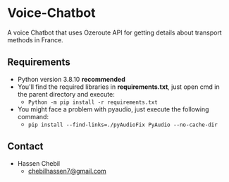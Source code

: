 # Voice-Chatbot

A voice Chatbot that uses Ozeroute API for getting details about transport methods in France.

 ## Requirements
 
  - Python version 3.8.10 **recommended**
  - You'll find the required libraries in **requirements.txt**, just open cmd in the parent directory and execute:
    - ```Python -m pip install -r requirements.txt```
  - You might face a problem with pyaudio, just execute the following command:
    - ```pip install --find-links=./pyAudioFix PyAudio --no-cache-dir```

## Contact
   - Hassen Chebil
     - chebilhassen7@gmail.com
